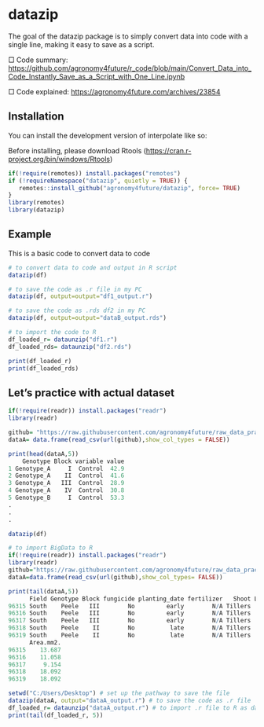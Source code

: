 <!-- README.md is generated from README.Rmd. Please edit that file -->

# datazip

<!-- badges: start -->
<!-- badges: end -->

The goal of the datazip package is to simply convert data into code with a single line, making it easy to save as a script.

□ Code summary: https://github.com/agronomy4future/r_code/blob/main/Convert_Data_into_Code_Instantly_Save_as_a_Script_with_One_Line.ipynb

□ Code explained: https://agronomy4future.com/archives/23854

## Installation

You can install the development version of interpolate like so:

Before installing, please download Rtools (https://cran.r-project.org/bin/windows/Rtools)

``` r
if(!require(remotes)) install.packages("remotes")
if (!requireNamespace("datazip", quietly = TRUE)) {
   remotes::install_github("agronomy4future/datazip", force= TRUE)
}
library(remotes)
library(datazip)
```

## Example

This is a basic code to convert data to code

``` r
# to convert data to code and output in R script
datazip(df)

# to save the code as .r file in my PC
datazip(df, output=output="df1_output.r")

# to save the code as .rds df2 in my PC
datazip(df, output=output="dataB_output.rds")

# to import the code to R
df_loaded_r= dataunzip("df1.r")
df_loaded_rds= dataunzip("df2.rds")

print(df_loaded_r)
print(df_loaded_rds)
```

## Let’s practice with actual dataset

``` r
if(!require(readr)) install.packages("readr")
library(readr)

github= "https://raw.githubusercontent.com/agronomy4future/raw_data_practice/main/fertilizer_treatment.csv"
dataA= data.frame(read_csv(url(github),show_col_types = FALSE))

print(head(dataA,5))
    Genotype Block variable value
1 Genotype_A     I  Control  42.9
2 Genotype_A    II  Control  41.6
3 Genotype_A   III  Control  28.9
4 Genotype_A    IV  Control  30.8
5 Genotype_B     I  Control  53.3
.
.
.

datazip(df)

# to import BigData to R
if(!require(readr)) install.packages("readr")
library(readr)
github="https://raw.githubusercontent.com/agronomy4future/raw_data_practice/main/wheat_grains_data_training.csv"
dataA=data.frame(read_csv(url(github),show_col_types= FALSE))

print(tail(dataA,5))
      Field Genotype Block fungicide planting_date fertilizer   Shoot Length.mm. Width.mm.
96315 South    Peele   III        No         early        N/A Tillers      5.951     2.987
96316 South    Peele   III        No         early        N/A Tillers      5.614     2.687
96317 South    Peele   III        No         early        N/A Tillers      5.674     2.210
96318 South    Peele    II        No          late        N/A Tillers      6.041     2.138
96319 South    Peele    II        No          late        N/A Tillers      6.041     2.138
      Area.mm2.
96315    13.687
96316    11.058
96317     9.154
96318    18.092
96319    18.092

setwd("C:/Users/Desktop") # set up the pathway to save the file
datazip(dataA, output="dataA_output.r") # to save the code as .r file
df_loaded_r= dataunzip("dataA_output.r") # to import .r file to R as data frame
print(tail(df_loaded_r, 5))
```
